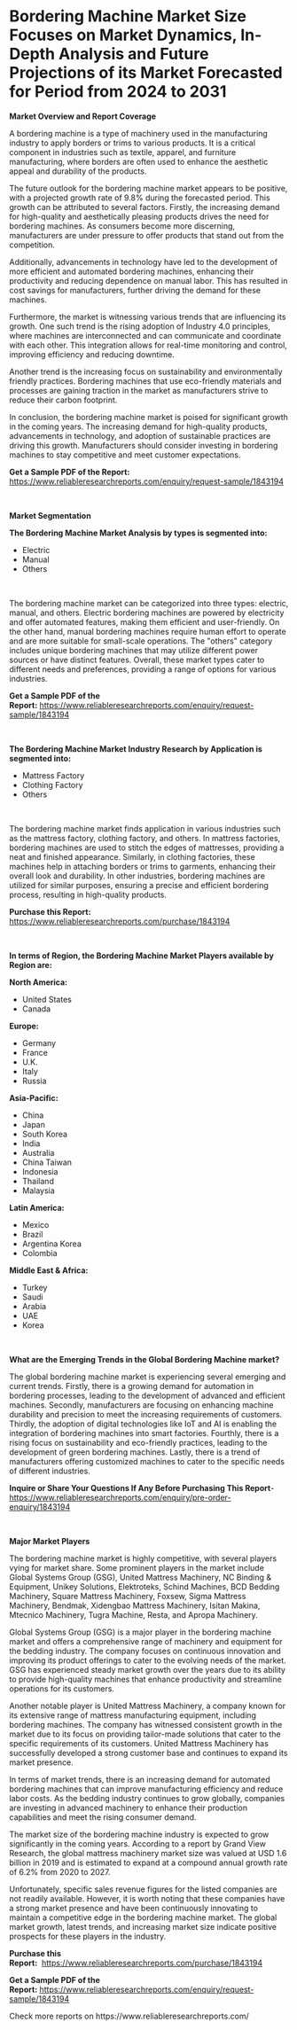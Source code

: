<p><h1>Bordering Machine Market Size Focuses on Market Dynamics, In-Depth Analysis and Future Projections of its Market Forecasted for Period from 2024 to 2031</h1></p><p><strong>Market Overview and Report Coverage</strong></p>
<p><p>A bordering machine is a type of machinery used in the manufacturing industry to apply borders or trims to various products. It is a critical component in industries such as textile, apparel, and furniture manufacturing, where borders are often used to enhance the aesthetic appeal and durability of the products.</p><p>The future outlook for the bordering machine market appears to be positive, with a projected growth rate of 9.8% during the forecasted period. This growth can be attributed to several factors. Firstly, the increasing demand for high-quality and aesthetically pleasing products drives the need for bordering machines. As consumers become more discerning, manufacturers are under pressure to offer products that stand out from the competition.</p><p>Additionally, advancements in technology have led to the development of more efficient and automated bordering machines, enhancing their productivity and reducing dependence on manual labor. This has resulted in cost savings for manufacturers, further driving the demand for these machines.</p><p>Furthermore, the market is witnessing various trends that are influencing its growth. One such trend is the rising adoption of Industry 4.0 principles, where machines are interconnected and can communicate and coordinate with each other. This integration allows for real-time monitoring and control, improving efficiency and reducing downtime.</p><p>Another trend is the increasing focus on sustainability and environmentally friendly practices. Bordering machines that use eco-friendly materials and processes are gaining traction in the market as manufacturers strive to reduce their carbon footprint.</p><p>In conclusion, the bordering machine market is poised for significant growth in the coming years. The increasing demand for high-quality products, advancements in technology, and adoption of sustainable practices are driving this growth. Manufacturers should consider investing in bordering machines to stay competitive and meet customer expectations.</p></p>
<p><strong>Get a Sample PDF of the Report:</strong> <a href="https://www.reliableresearchreports.com/enquiry/request-sample/1843194">https://www.reliableresearchreports.com/enquiry/request-sample/1843194</a></p>
<p>&nbsp;</p>
<p><strong>Market Segmentation</strong></p>
<p><strong>The Bordering Machine Market Analysis by types is segmented into:</strong></p>
<p><ul><li>Electric</li><li>Manual</li><li>Others</li></ul></p>
<p>&nbsp;</p>
<p><p>The bordering machine market can be categorized into three types: electric, manual, and others. Electric bordering machines are powered by electricity and offer automated features, making them efficient and user-friendly. On the other hand, manual bordering machines require human effort to operate and are more suitable for small-scale operations. The "others" category includes unique bordering machines that may utilize different power sources or have distinct features. Overall, these market types cater to different needs and preferences, providing a range of options for various industries.</p></p>
<p><strong>Get a Sample PDF of the Report:</strong>&nbsp;<a href="https://www.reliableresearchreports.com/enquiry/request-sample/1843194">https://www.reliableresearchreports.com/enquiry/request-sample/1843194</a></p>
<p>&nbsp;</p>
<p><strong>The Bordering Machine Market Industry Research by Application is segmented into:</strong></p>
<p><ul><li>Mattress Factory</li><li>Clothing Factory</li><li>Others</li></ul></p>
<p>&nbsp;</p>
<p><p>The bordering machine market finds application in various industries such as the mattress factory, clothing factory, and others. In mattress factories, bordering machines are used to stitch the edges of mattresses, providing a neat and finished appearance. Similarly, in clothing factories, these machines help in attaching borders or trims to garments, enhancing their overall look and durability. In other industries, bordering machines are utilized for similar purposes, ensuring a precise and efficient bordering process, resulting in high-quality products.</p></p>
<p><strong>Purchase this Report:</strong>&nbsp; <a href="https://www.reliableresearchreports.com/purchase/1843194">https://www.reliableresearchreports.com/purchase/1843194</a></p>
<p>&nbsp;</p>
<p><strong>In terms of Region, the Bordering Machine Market Players available by Region are:</strong></p>
<p>
    <p> <strong> North America: </strong>
        <ul>
            <li>United States</li>
            <li>Canada</li>
        </ul>
        </p> 
    <p> <strong> Europe: </strong>
        <ul>
            <li>Germany</li>
            <li>France</li>
            <li>U.K.</li>
            <li>Italy</li>
            <li>Russia</li>
        </ul>
        </p> 
    <p> <strong> Asia-Pacific: </strong>
        <ul>
            <li>China</li>
            <li>Japan</li>
            <li>South Korea</li>
            <li>India</li>
            <li>Australia</li>
            <li>China Taiwan</li>
            <li>Indonesia</li>
            <li>Thailand</li>
            <li>Malaysia</li>
        </ul>
        </p> 
    <p> <strong> Latin America: </strong>
        <ul>
            <li>Mexico</li>
            <li>Brazil</li>
            <li>Argentina Korea</li>
            <li>Colombia</li>
        </ul>
        </p> 
    <p> <strong> Middle East & Africa: </strong>
        <ul>
            <li>Turkey</li>
            <li>Saudi</li>
            <li>Arabia</li>
            <li>UAE</li>
            <li>Korea</li>
        </ul>
    </p>
    </p>
<p>&nbsp;</p>
<p><strong>What are the Emerging Trends in the Global Bordering Machine market?</strong></p>
<p><p>The global bordering machine market is experiencing several emerging and current trends. Firstly, there is a growing demand for automation in bordering processes, leading to the development of advanced and efficient machines. Secondly, manufacturers are focusing on enhancing machine durability and precision to meet the increasing requirements of customers. Thirdly, the adoption of digital technologies like IoT and AI is enabling the integration of bordering machines into smart factories. Fourthly, there is a rising focus on sustainability and eco-friendly practices, leading to the development of green bordering machines. Lastly, there is a trend of manufacturers offering customized machines to cater to the specific needs of different industries.</p></p>
<p><strong>Inquire or Share Your Questions If Any Before Purchasing This Report</strong>- <a href="https://www.reliableresearchreports.com/enquiry/pre-order-enquiry/1843194">https://www.reliableresearchreports.com/enquiry/pre-order-enquiry/1843194</a></p>
<p>&nbsp;</p>
<p><strong>Major Market Players</strong></p>
<p><p>The bordering machine market is highly competitive, with several players vying for market share. Some prominent players in the market include Global Systems Group (GSG), United Mattress Machinery, NC Binding & Equipment, Unikey Solutions, Elektroteks, Schind Machines, BCD Bedding Machinery, Square Mattress Machinery, Foxsew, Sigma Mattress Machinery, Bendmak, Xidengbao Mattress Machinery, Isitan Makina, Mtecnico Machinery, Tugra Machine, Resta, and Apropa Machinery.</p><p>Global Systems Group (GSG) is a major player in the bordering machine market and offers a comprehensive range of machinery and equipment for the bedding industry. The company focuses on continuous innovation and improving its product offerings to cater to the evolving needs of the market. GSG has experienced steady market growth over the years due to its ability to provide high-quality machines that enhance productivity and streamline operations for its customers.</p><p>Another notable player is United Mattress Machinery, a company known for its extensive range of mattress manufacturing equipment, including bordering machines. The company has witnessed consistent growth in the market due to its focus on providing tailor-made solutions that cater to the specific requirements of its customers. United Mattress Machinery has successfully developed a strong customer base and continues to expand its market presence.</p><p>In terms of market trends, there is an increasing demand for automated bordering machines that can improve manufacturing efficiency and reduce labor costs. As the bedding industry continues to grow globally, companies are investing in advanced machinery to enhance their production capabilities and meet the rising consumer demand.</p><p>The market size of the bordering machine industry is expected to grow significantly in the coming years. According to a report by Grand View Research, the global mattress machinery market size was valued at USD 1.6 billion in 2019 and is estimated to expand at a compound annual growth rate of 6.2% from 2020 to 2027.</p><p>Unfortunately, specific sales revenue figures for the listed companies are not readily available. However, it is worth noting that these companies have a strong market presence and have been continuously innovating to maintain a competitive edge in the bordering machine market. The global market growth, latest trends, and increasing market size indicate positive prospects for these players in the industry.</p></p>
<p><strong>Purchase this Report:</strong>&nbsp;&nbsp;<a href="https://www.reliableresearchreports.com/purchase/1843194">https://www.reliableresearchreports.com/purchase/1843194</a></p>
<p></p>
<p><strong>Get a Sample PDF of the Report:</strong>&nbsp;<a href="https://www.reliableresearchreports.com/enquiry/request-sample/1843194">https://www.reliableresearchreports.com/enquiry/request-sample/1843194</a></p>
<p>Check more reports on https://www.reliableresearchreports.com/</p>